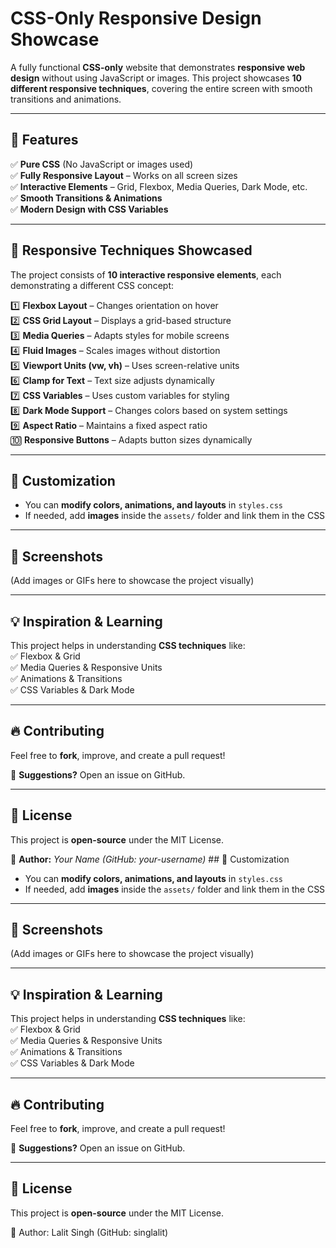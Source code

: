 # CSS-Only Responsive Design Showcase  
A fully functional **CSS-only** website that demonstrates **responsive web design** without using JavaScript or images. This project showcases **10 different responsive techniques**, covering the entire screen with smooth transitions and animations.

---

## 🚀 Features
✅ **Pure CSS** (No JavaScript or images used)  
✅ **Fully Responsive Layout** – Works on all screen sizes  
✅ **Interactive Elements** – Grid, Flexbox, Media Queries, Dark Mode, etc.  
✅ **Smooth Transitions & Animations**  
✅ **Modern Design with CSS Variables**  

---

## 📌 Responsive Techniques Showcased
The project consists of **10 interactive responsive elements**, each demonstrating a different CSS concept:

1️⃣ **Flexbox Layout** – Changes orientation on hover  
2️⃣ **CSS Grid Layout** – Displays a grid-based structure  
3️⃣ **Media Queries** – Adapts styles for mobile screens  
4️⃣ **Fluid Images** – Scales images without distortion  
5️⃣ **Viewport Units (vw, vh)** – Uses screen-relative units  
6️⃣ **Clamp for Text** – Text size adjusts dynamically  
7️⃣ **CSS Variables** – Uses custom variables for styling  
8️⃣ **Dark Mode Support** – Changes colors based on system settings  
9️⃣ **Aspect Ratio** – Maintains a fixed aspect ratio  
🔟 **Responsive Buttons** – Adapts button sizes dynamically  

---
## 🔧 Customization
- You can **modify colors, animations, and layouts** in `styles.css`  
- If needed, add **images** inside the `assets/` folder and link them in the CSS  

---

## 📸 Screenshots
(Add images or GIFs here to showcase the project visually)

---

## 💡 Inspiration & Learning
This project helps in understanding **CSS techniques** like:  
✅ Flexbox & Grid  
✅ Media Queries & Responsive Units  
✅ Animations & Transitions  
✅ CSS Variables & Dark Mode  

---

## 🔥 Contributing
Feel free to **fork**, improve, and create a pull request!  

📩 **Suggestions?** Open an issue on GitHub.  

---

## 📜 License
This project is **open-source** under the MIT License.  

📌 **Author:** *Your Name (GitHub: your-username)*  ## 🔧 Customization
- You can **modify colors, animations, and layouts** in `styles.css`  
- If needed, add **images** inside the `assets/` folder and link them in the CSS  

---

## 📸 Screenshots
(Add images or GIFs here to showcase the project visually)

---

## 💡 Inspiration & Learning
This project helps in understanding **CSS techniques** like:  
✅ Flexbox & Grid  
✅ Media Queries & Responsive Units  
✅ Animations & Transitions  
✅ CSS Variables & Dark Mode  

---

## 🔥 Contributing
Feel free to **fork**, improve, and create a pull request!  

📩 **Suggestions?** Open an issue on GitHub.  

---

## 📜 License
This project is **open-source** under the MIT License.  

📌 Author: Lalit Singh (GitHub: singlalit)  